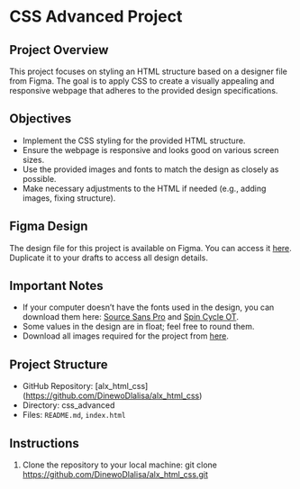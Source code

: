 # CSS Advanced Project

## Project Overview

This project focuses on styling an HTML structure based on a designer file from Figma. The goal is to apply CSS to create a visually appealing and responsive webpage that adheres to the provided design specifications.

## Objectives

- Implement the CSS styling for the provided HTML structure.
- Ensure the webpage is responsive and looks good on various screen sizes.
- Use the provided images and fonts to match the design as closely as possible.
- Make necessary adjustments to the HTML if needed (e.g., adding images, fixing structure).

## Figma Design

The design file for this project is available on Figma. You can access it [here](#). Duplicate it to your drafts to access all design details.

## Important Notes

- If your computer doesn’t have the fonts used in the design, you can download them here: [Source Sans Pro](https://fonts.google.com/specimen/Source+Sans+Pro) and [Spin Cycle OT](#).
- Some values in the design are in float; feel free to round them.
- Download all images required for the project from [here](#).

## Project Structure

- GitHub Repository: [alx_html_css] (https://github.com/DinewoDlalisa/alx_html_css)
- Directory: css_advanced
- Files: `README.md`, `index.html`

## Instructions

1. Clone the repository to your local machine:
   git clone https://github.com/DinewoDlalisa/alx_html_css.git

